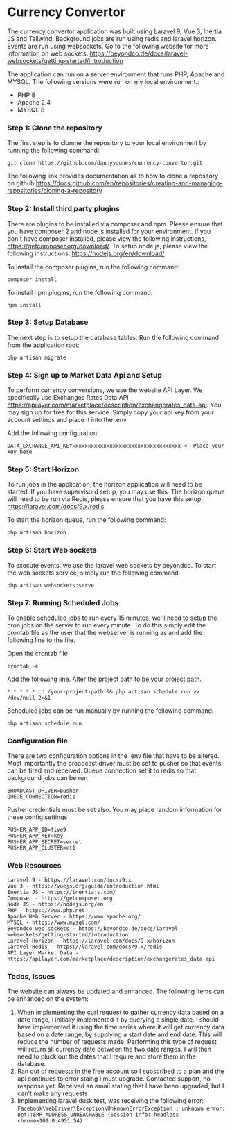 # Currency Convertor

The currency convertor application was built using Laravel 9, Vue 3, Inertia JS and Tailwind. Background jobs are run using redis and laravel horizon. Events are run using websockets. Go to the following website for more information on web sockets: https://beyondco.de/docs/laravel-websockets/getting-started/introduction

The application can run on a server environment that runs PHP, Apache and MYSQL. The following versions were run on my local environment.:

* PHP 8
* Apache 2.4
* MYSQL 8 

### Step 1: Clone the repository
The first step is to clonme the repository to your local environment by running the following command:

`git clone https://github.com/dannyyounes/currency-convertor.git`

The following link provides documentation as to how to clone a repository on github https://docs.github.com/en/repositories/creating-and-managing-repositories/cloning-a-repository

### Step 2: Install third party plugins
There are plugins to be installed via composer and npm. Please ensure that you have composer 2 and node js installed for your environment. If you don't have composer installed, please view the following instructions, https://getcomposer.org/download/. To setup node js, please view the following instructions, https://nodejs.org/en/download/

To install the composer plugins, run the following command:

`composer install`

To install npm plugins, run the following command:

`npm install`

### Step 3: Setup Database
The next step is to setup the database tables. Run the following command from the application root:

`php artisan migrate`

### Step 4: Sign up to Market Data Api and Setup
To perform currency conversions, we use the website API Layer. We specifically use Exchanges Rates Data API https://apilayer.com/marketplace/description/exchangerates_data-api. You may sign up for free for this service. Simply copy your api key from your account settings and place it into the .env

Add the following configuration:

`DATA_EXCHANGE_API_KEY=xxxxxxxxxxxxxxxxxxxxxxxxxxxxxxxxxx <- Place your key here`

### Step 5: Start Horizon
To run jobs in the application, the horizon application will need to be started. If you have supervisord setup, you may use this. The horizon queue will need to be run via Redis, please ensure that you have this setup. https://laravel.com/docs/9.x/redis

To start the horizon queue, run the following command:

`php artisan horizon`

### Step 6: Start Web sockets
To execute events, we use the laravel web sockets by beyondco.  To start the web sockets service, simply run the following command:

`php artisan websockets:serve`

### Step 7: Running Scheduled Jobs
To enable scheduled jobs to run every 15 minutes, we'll need to setup the cron jobs on the server to run every minute. To do this simply edit the crontab file as the user that the webserver is running as and add the following line to the file.

Open the crontab file

`crontab -e`

Add the following line. Alter the project path to be your project path.

`* * * * * cd /your-project-path && php artisan schedule:run >> /dev/null 2>&1`

Scheduled jobs can be run manually by running the following command:

`php artisan schedule:run`

### Configuration file

There are two configuration options in the .env file that have to be altered. Most importantly the broadcast driver must be set to pusher so that events can be fired and received. Queue connection set it to redis so that background jobs can be run

```
BROADCAST_DRIVER=pusher
QUEUE_CONNECTION=redis
```

Pusher credentials must be set also. You may place random information for these config settings

```
PUSHER_APP_ID=five9 
PUSHER_APP_KEY=key 
PUSHER_APP_SECRET=secret 
PUSHER_APP_CLUSTER=mt1
```

### Web Resources
``` 
Laravel 9 - https://laravel.com/docs/9.x
Vue 3 - https://vuejs.org/guide/introduction.html
Inertia JS - https://inertiajs.com/
Composer - https://getcomposer.org
Node JS - https://nodejs.org/en
PHP - https://www.php.net
Apache Web Server - https://www.apache.org/
MYSQL - https://www.mysql.com/
Beyondco web sockets - https://beyondco.de/docs/laravel-websockets/getting-started/introduction
Laravel Horizon - https://laravel.com/docs/9.x/horizon
Laravel Redis - https://laravel.com/docs/9.x/redis
API Layer Market Data - https://apilayer.com/marketplace/description/exchangerates_data-api
```

### Todos, Issues
The website can always be updated and enhanced. The following items can be enhanced on the system:

1. When implementing the curl request to gather currency data based on a date range, I initially implemented it by querying a single date. I should have implemented it using the time series where it will get currency data based on a date range, by supplying a start date and end date. This will reduce the number of requests made. Performing this type of request will return all currency date between the two date ranges. I will then need to pluck out the dates that I require and store them in the database.
2. Ran out of requests in the free account so I subscribed to a plan and the api continues to error staing I must upgrade.  Contacted support, no response yet. Received an email stating that I have been upgraded, but I can't make any requests
3. Implementing laravel dusk test, was receiving the following error: ```Facebook\WebDriver\Exception\UnknownErrorException : unknown error: net::ERR_ADDRESS_UNREACHABLE
  (Session info: headless chrome=101.0.4951.54)```
